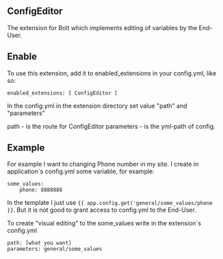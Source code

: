 ## ConfigEditor ##
The extension for Bolt which implements editing of variables by the End-User.

## Enable  ##
To use this extension, add it to enabled_extensions in your config.yml, like so:

    enabled_extensions: [ ConfigEditor ]

In the config.yml in the extension directory set value "path" and "parameters"

path - is the route for ConfigEditor
parameters - is the yml-path of config.

## Example ##
For example I want to changing Phone number in my site. I create in application`s config.yml some variable, for example:

	some_values:
		phone: 8888888
In the template I just use `{{ app.config.get('general/some_values/phone }}`.
But it is not good to grant access to config.yml to the End-User. 

To create "visual editing" to the some_values write in the extension`s config.yml
    
    path: [what you want]
	parameters: general/some_values